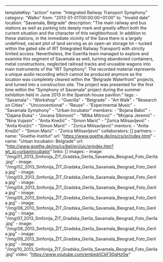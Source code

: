 ---
  templateKey: "action"
  name: "Integrated Railway Transport Symphony"
  category: "Walks"
  from: "2013-01-01T00:00:00+01:00"
  to: "Invalid date"
  location: "Savamala, Belgrade"
  description: "The main railway and bus stations as well as parking lots deeply mark and greatly affect both the current situation and the character of this neighborhood. In addition to these stations, in the immediate vicinity of the Sava there is a largely undefined, vacant plot of land serving as an open-air storage lot – tucked within the gated site of IRT (Integrated Railway Transport) with strictly limited access. Nevertheless, the Guerilla team managed to explore and examine this segment of Savamala as well, turning abandoned containers, metal constructions, neglected railroad tracks and unusable wagons into main instruments of the “IRT Symphony”. The recorded material represents a unique audio recording which cannot be produced anymore as the location was completely cleared within the “Belgrade Waterfront” projects, and turned into a construction site. The project was presented for the first time within the “Symphony of Savamala” project during the summer exhibition held in June 2013 in the Spanish house pavilion."
  tags: 
    - "Savamala"
    - "Workshop"
    - "Guerilla"
    - "Belgrade"
    - "Art Walk"
    - "Research on Cities"
    - "Unconventional"
    - "Reuse"
    - "Experimental Music"
    - "Savamala Symphony"
    - "Urban Incubator"
  members: 
    - "Bojana Babić"
    - "Dajana Đuka"
    - "Jovana Sibinović"
    - "Milka Mitrović"
    - "Mirjana Jeremić"
    - "Nina Vujasin"
    - "Anita Knežić"
    - "Simon Marić"
    - "Zorica Milisavljević"
    - "Anita Knežić"
    - "Simon Marić"
    - "Zorica Milisavljević"
  mentors: 
    - "Anita Knežić"
    - "Simon Marić"
    - "Zorica Milisavljević"
  collaborators: []
  partners: 
    - 
      name: "Goethe-Institut"
      url: "https://www.goethe.de/ins/cs/sr/index.html"
    - 
      name: "Urban Incubator: Belgrade"
      url: "http://www.goethe.de/ins/cs/bel/prj/uic/srindex.htm?wt_sc=urbanincubator"
  links: []
  images: 
    - 
      image: "/img/01_2013_Smfonija_ŽIT_Gradska_Gerila_Savamala_Beograd_Foto_Gerila.jpg"
    - 
      image: "/img/02_2013_Smfonija_ŽIT_Gradska_Gerila_Savamala_Beograd_Foto_Gerila.jpg"
    - 
      image: "/img/03_2013_Smfonija_ŽIT_Gradska_Gerila_Savamala_Beograd_Foto_Gerila.jpg"
    - 
      image: "/img/04_2013_Smfonija_ŽIT_Gradska_Gerila_Savamala_Beograd_Foto_Gerila.jpg"
    - 
      image: "/img/05_2013_Smfonija_ŽIT_Gradska_Gerila_Savamala_Beograd_Foto_Gerila.jpg"
    - 
      image: "/img/06_2013_Smfonija_ŽIT_Gradska_Gerila_Savamala_Beograd_Foto_Gerila.jpg"
    - 
      image: "/img/07_2013_Smfonija_ŽIT_Gradska_Gerila_Savamala_Beograd_Foto_Gerila.jpg"
    - 
      image: "/img/08_2013_Smfonija_ŽIT_Gradska_Gerila_Savamala_Beograd_Foto_Gerila.jpg"
    - 
      image: "/img/09_2013_Smfonija_ŽIT_Gradska_Gerila_Savamala_Beograd_Foto_Gerila.jpg"
    - 
      image: "/img/10_2013_Smfonija_ŽIT_Gradska_Gerila_Savamala_Beograd_Foto_Gerila.jpg"
  video: "https://www.youtube.com/embed/jCkF30gHz0w"
